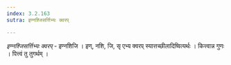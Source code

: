 ```yaml
---
index: 3.2.163
sutra: इण्नश्जिसर्त्तिभ्यः क्वरप्

---
```

_इण्नश्जिसर्त्तिभ्यः क्वरप्_ - इण्नशिजि । इण्, नशि, जि, सृ एभ्य क्वरप् स्यात्तच्छीलादिष्वित्यर्थः । कित्त्वान्न गुणः । पित्त्वं तु तुगर्थम् ।